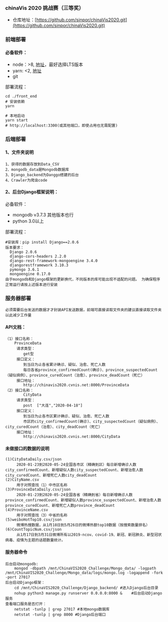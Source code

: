 ### chinaVis 2020 挑战赛（三等奖）

- 仓库地址：[https://github.com/sinpor/chinaVis2020.git](https://github.com/sinpor/chinaVis2020.git)

### 前端部署

#### 必备软件：

- node：>8, [地址](https://nodejs.org/zh-cn/)，最好选择LTS版本
- yarn: <2, [地址](https://classic.yarnpkg.com/en/docs/install)
- git

部署流程：

``` shell
cd ./front_end
# 安装依赖
yarn

# 本地启动
yarn start
# http://localhost:3300(或其他端口，即使占用也无需配置)
```
### 后端部署

#### 1、文件夹说明
```
1、获得的数据存放到Data_CSV 
2、mongodb_data是Mongodb数据库
3、Django_backend为Danggo搭建的后台
4、Crawler为爬虫code
```
#### 2、后台Django框架说明：
必备软件：
- mongodb v3.7.3 其他版本也行
- python 3.0以上

部署流程：
``` 下载完成后按以下版本安装python库
#安装库：pip install Django==2.0.6
版本要求：
  Django 2.0.6 
  django-cors-headers 2.2.0 
  django-rest-framework-mongoengine 3.4.0 
  djangorestframework 3.10.3 
  pymongo 3.6.1 
  mongoengine 0.17.0 
由于mongodb和Django框架的更新换代，不同版本的库可能出现不适配的问题。 为确保程序正常运行请按上述版本进行安装
```
### 服务器部署
```必须需要后台发送的数据才才封装API发送数据，前端可直接读取文件夹的建议直接读取文件夹以此减少工作量```
#### API文档：
	（1）接口名称：
		ProvinceData
	     请求类型：
	        get型
	     接口定义：
	        到当日为止各省累计确诊、疑似、治愈、死亡人数
	        每日各省province_confirmedCount(确诊)、province_suspectedCount（疑似病例）、province_curedCount（治愈）、province_deadCount（死亡）
	     接口地址：
	        http://chinavis2020.cvnis.net:8000/ProvinceData
	（2）接口名称：
	        CityData
	     请求类型：
	        post  ["大连","2020-04-18"]
	     接口定义：
	     	到当日为止各市区累计确诊、疑似、治愈、死亡人数
	        市区的city_confirmedCount(确诊)、city_suspectedCount（疑似病例）、city_curedCount（治愈）、city_deadCount（死亡）
	     接口地址：
	        http://chinavis2020.cvnis.net:8000/CityData
#### 未做接口的数据的说明
	(1)CityDataDaily.csv/json
	     2020-01-23到2020-05-24全国各市区（精确到区）每日新增确诊人数city_confirmedCount、新增疑似人数city_suspectedCount、新增治愈人数city_curedCount、新增死亡人数city_deadCount
	(2)CityName.csv
	     用于对照查找（1）中市区名称
	(3)ProvinceDataDaily.csv/json
	     2020-01-23到2020-05-24全国各省（精确到省）每日新增确诊人数province_confirmedCount、新增疑似人数province_suspectedCount、新增治愈人数province_curedCount、新增死亡人数province_deadCount
	(4)ProvinceName.csv
	     用于对照查找（3）中省的名称
	(5)weiboHotTop10.csv/json
	     微博热搜数据，从1月18日到5月26日的微博热额top10数据（按搜索数量排名）
	(6)CountTopicNum.csv/json
	     从1月17日到3月31日微博所有以2019-ncov、covid-19、新冠、新冠肺炎、新型冠状病毒、疫情为主题的话题数量统计。
	     
#### 服务器命令
```
后台启动mongodb:
	mongod -dbpath /mnt/ChinaVIS2020_Challenge/Mongo_data/ -logpath /mnt/ChinaVIS2020_Challenge/Mongo_data/logs/mongo.log -logappend -fork -port 27017
后台启动Django框架：
	cd /mnt/ChinaVIS2020_Challenge/Django_backend/ #进入Django后台目录
	nohup python3 manage.py runserver 0.0.0.0:8000 &    #后台启动Django服务
查看端口服务是否打开：
	netstat -tunlp | grep 27017 #本地mongo数据库
	netstat -tunlp | grep 8000 #Django后台端口
```
